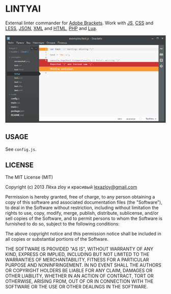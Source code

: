 LINTYAI
=======

External linter commander for [Adobe Brackets]. Work with [JS], [CSS] and
[LESS][CSS], [JSON], [XML] and [HTML][XML], [PHP] and [Lua].

![Screenshot](examples/screenshot.png)

[Adobe Brackets]: https://github.com/adobe/brackets/

[JS]: http://jshint.com/
[CSS]: http://lesscss.org/
[JSON]: https://github.com/zaach/jsonlint/
[XML]: http://xmlsoft.org/
[PHP]: http://php.net/
[Lua]: http://lua.org/

USAGE
-----

See `config.js`.

LICENSE
-------

The MIT License (MIT)

Copyright (c) 2013 Лёха zloy и красивый <lexazloy@gmail.com>

Permission is hereby granted, free of charge, to any person obtaining a copy of
this software and associated documentation files (the "Software"), to deal in
the Software without restriction, including without limitation the rights to
use, copy, modify, merge, publish, distribute, sublicense, and/or sell copies of
the Software, and to permit persons to whom the Software is furnished to do so,
subject to the following conditions:

The above copyright notice and this permission notice shall be included in all
copies or substantial portions of the Software.

THE SOFTWARE IS PROVIDED "AS IS", WITHOUT WARRANTY OF ANY KIND, EXPRESS OR
IMPLIED, INCLUDING BUT NOT LIMITED TO THE WARRANTIES OF MERCHANTABILITY, FITNESS
FOR A PARTICULAR PURPOSE AND NONINFRINGEMENT. IN NO EVENT SHALL THE AUTHORS OR
COPYRIGHT HOLDERS BE LIABLE FOR ANY CLAIM, DAMAGES OR OTHER LIABILITY, WHETHER
IN AN ACTION OF CONTRACT, TORT OR OTHERWISE, ARISING FROM, OUT OF OR IN
CONNECTION WITH THE SOFTWARE OR THE USE OR OTHER DEALINGS IN THE SOFTWARE.
